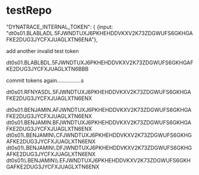 # testRepo


"DYNATRACE_INTERNAL_TOKEN": {
		{input: "dt0s01.BLABLADL.5FJWNDTUXJ6PKHEHDDVKXV2K73ZDGWUFS6GKHGAFKE2DUG3JYCFXJUAGLXTN6ENA"},
		
		
add another invalid test token

dt0s01.BLABLBDL.5FJWNDTUXJ6PKHEHDDVKXV2K73ZDGWUFS6GKHGAFKE2DUG3JYCFXJUAGLXTN6BBB

commit tokens again................s


dt0s01.RFNYASDL.5FJWNDTUXJ6PKHEHDDVKXV2K73ZDGWUFS6GKHGAFKE2DUG3JYCFXJUAGLXTN6ENX


dt0s01.BENJAMIN.AFJWNDTUXJ6PKHEHDDVKXV2K73ZDGWUFS6GKHGAFKE2DUG3JYCFXJUAGLXTN6ENX
dt0s01\.BENJAMIN\.BFJWNDTUXJ6PKHEHDDVKXV2K73ZDGWUFS6GKHGAFKE2DUG3JYCFXJUAGLXTN6ENX
dt0s01\\.BENJAMIN\\.CFJWNDTUXJ6PKHEHDDVKXV2K73ZDGWUFS6GKHGAFKE2DUG3JYCFXJUAGLXTN6ENX
dt0s01\\\.BENJAMIN\\\.DFJWNDTUXJ6PKHEHDDVKXV2K73ZDGWUFS6GKHGAFKE2DUG3JYCFXJUAGLXTN6ENX
dt0s01\\\\.BENJAMIN\\\\.EFJWNDTUXJ6PKHEHDDVKXV2K73ZDGWUFS6GKHGAFKE2DUG3JYCFXJUAGLXTN6ENX
